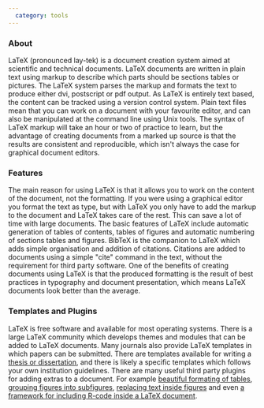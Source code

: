 ```yaml
---
  category: tools
---
```

### About

LaTeX (pronounced lay-tek) is a document creation system aimed at scientific and technical documents. LaTeX documents are written in plain text using markup to describe which parts should be sections tables or pictures. The LaTeX system parses the markup and formats the text to produce either dvi, postscript or pdf output. As LaTeX is entirely text based, the content can be tracked using a version control system. Plain text files mean that you can work on a document with your favourite editor, and can also be manipulated at the command line using Unix tools. The syntax of LaTeX markup will take an hour or two of practice to learn, but the advantage of creating documents from a marked up source is that the results are consistent and reproducible, which isn't always the case for graphical document editors.

### Features

The main reason for using LaTeX is that it allows you to work on the content of the document, not the formatting. If you were using a graphical editor you format the text as type, but with LaTeX you only have to add the markup to the document and LaTeX takes care of the rest. This can save a lot of time with large documents. The basic features of LaTeX include automatic generation of tables of contents, tables of figures and automatic numbering of sections tables and figures. BibTeX is the companion to LaTeX which adds simple organisation and addition of citations. Citations are added to documents using a simple "cite" command in the text, without the requirement for third party software. One of the benefits of creating documents using LaTeX is that the produced formatting is the result of best practices in typography and document presentation, which means LaTeX documents look better than the average.

### Templates and Plugins

LaTeX is free software and available for most operating systems. There is a large LaTeX community which develops themes and modules that can be added to LaTeX documents. Many journals also provide LaTeX templates in which papers can be submitted. There are templates available for writing a [thesis or dissertation][thesis], and there is likely a specific templates which follows your own institution guidelines. There are many useful third party plugins for adding extras to a document. For example [beautiful formating of tables][table], [grouping figures into subfigures][subfig], [replacing text inside figures][replace] and even [a framework for including R-code inside a LaTeX document][sweave].

[thesis]: http://bit.ly/lBZs
[table]: http://www.ctan.org/tex-archive/macros/latex/contrib/booktabs/
[subfig]: http://www.ctan.org/tex-archive/macros/latex/contrib/subfig/
[replace]: http://www.ctan.org/tex-archive/macros/latex/contrib/subfig/
[sweave]: http://www.stat.uni-muenchen.de/~leisch/Sweave/
